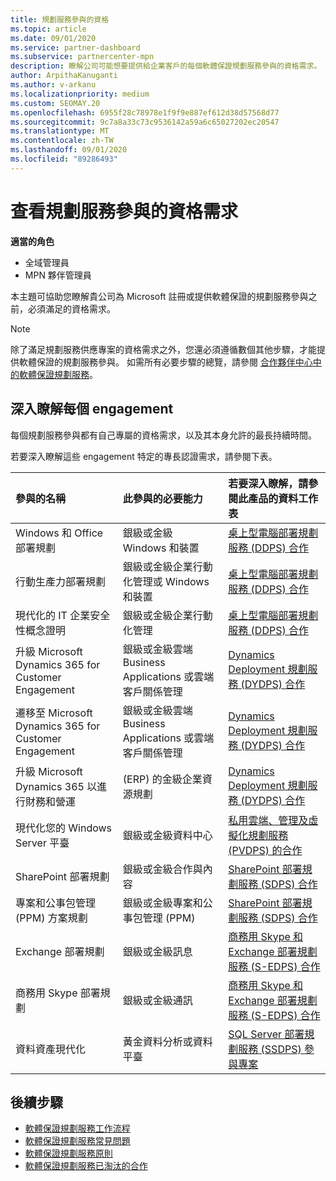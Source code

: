 ```yaml
---
title: 規劃服務參與的資格
ms.topic: article
ms.date: 09/01/2020
ms.service: partner-dashboard
ms.subservice: partnercenter-mpn
description: 瞭解公司可能想要提供給企業客戶的每個軟體保證規劃服務參與的資格需求。
author: ArpithaKanuganti
ms.author: v-arkanu
ms.localizationpriority: medium
ms.custom: SEOMAY.20
ms.openlocfilehash: 6955f28c78978e1f9f9e887ef612d38d57568d77
ms.sourcegitcommit: 9c7a8a33c73c9536142a59a6c65027202ec20547
ms.translationtype: MT
ms.contentlocale: zh-TW
ms.lasthandoff: 09/01/2020
ms.locfileid: "89286493"
---
```

# <a name="view-eligibility-requirements-for-planning-services-engagements"></a>查看規劃服務參與的資格需求

**適當的角色**

- 全域管理員
- MPN 夥伴管理員

本主題可協助您瞭解貴公司為 Microsoft 註冊或提供軟體保證的規劃服務參與之前，必須滿足的資格需求。

>[!NOTE]
> 除了滿足規劃服務供應專案的資格需求之外，您還必須遵循數個其他步驟，才能提供軟體保證的規劃服務參與。 如需所有必要步驟的總覽，請參閱 [合作夥伴中心中的軟體保證規劃服務](software-assurance-dps.md)。

## <a name="learn-more-about-each-engagement"></a>深入瞭解每個 engagement

每個規劃服務參與都有自己專屬的資格需求，以及其本身允許的最長持續時間。

若要深入瞭解這些 engagement 特定的專長認證需求，請參閱下表。

| 參與的名稱 | 此參與的必要能力 | 若要深入瞭解，請參閱此產品的資料工作表 |
|:--- |:--- |:--- |
| Windows 和 Office 部署規劃  | 銀級或金級 Windows 和裝置  |  [桌上型電腦部署規劃服務 (DDPS) 合作](https://go.microsoft.com/fwlink/?linkid=2116072)
| 行動生產力部署規劃  | 銀級或金級企業行動化管理或 Windows 和裝置  | [桌上型電腦部署規劃服務 (DDPS) 合作](https://go.microsoft.com/fwlink/?linkid=2116072) |  
| 現代化的 IT 企業安全性概念證明 |  銀級或金級企業行動化管理  | [桌上型電腦部署規劃服務 (DDPS) 合作](https://go.microsoft.com/fwlink/?linkid=2116072) |  
| 升級 Microsoft Dynamics 365 for Customer Engagement  | 銀級或金級雲端 Business Applications 或雲端客戶關係管理  | [Dynamics Deployment 規劃服務 (DYDPS) 合作](https://go.microsoft.com/fwlink/?linkid=2116073)
| 遷移至 Microsoft Dynamics 365 for Customer Engagement  | 銀級或金級雲端 Business Applications 或雲端客戶關係管理  | [Dynamics Deployment 規劃服務 (DYDPS) 合作](https://go.microsoft.com/fwlink/?linkid=2116073)
| 升級 Microsoft Dynamics 365 以進行財務和營運  |  (ERP) 的金級企業資源規劃  | [Dynamics Deployment 規劃服務 (DYDPS) 合作](https://go.microsoft.com/fwlink/?linkid=2116073)  |
| 現代化您的 Windows Server 平臺 | 銀級或金級資料中心 | [私用雲端、管理及虛擬化規劃服務 (PVDPS) 的合作](https://go.microsoft.com/fwlink/?linkid=2115982) |
| SharePoint 部署規劃  | 銀級或金級合作與內容  | [SharePoint 部署規劃服務 (SDPS) 合作](https://go.microsoft.com/fwlink/?linkid=2116074)  |
| 專案和公事包管理 (PPM) 方案規劃  | 銀級或金級專案和公事包管理 (PPM)   | [SharePoint 部署規劃服務 (SDPS) 合作](https://go.microsoft.com/fwlink/?linkid=2116074)  |
| Exchange 部署規劃  | 銀級或金級訊息  | [商務用 Skype 和 Exchange 部署規劃服務 (S-EDPS) 合作](https://go.microsoft.com/fwlink/?linkid=2116075)  |
商務用 Skype 部署規劃  | 銀級或金級通訊  | [商務用 Skype 和 Exchange 部署規劃服務 (S-EDPS) 合作](https://go.microsoft.com/fwlink/?linkid=2116075)  |
| 資料資產現代化  | 黃金資料分析或資料平臺  | [SQL Server 部署規劃服務 (SSDPS) 參與專案](https://go.microsoft.com/fwlink/?linkid=2116076)  |

## <a name="next-steps"></a>後續步驟

- [軟體保證規劃服務工作流程](https://go.microsoft.com/fwlink/?linkid=2115983)
- [軟體保證規劃服務常見問題](https://go.microsoft.com/fwlink/?linkid=2116077)
- [軟體保證規劃服務原則](https://go.microsoft.com/fwlink/?linkid=2115984)
- [軟體保證規劃服務已淘汰的合作](https://query.prod.cms.rt.microsoft.com/cms/api/am/binary/RE4sln9)
